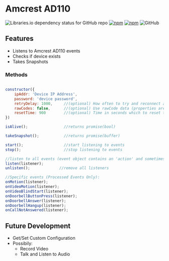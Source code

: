 # Amcrest AD110

![Libraries.io dependency status for GitHub repo](https://img.shields.io/librariesio/github/bmdevx/amcrest-ad110?style=flat-square)  [![npm](https://img.shields.io/npm/dt/amcrest-ad110?style=flat-square)](https://www.npmjs.com/package/amcrest-ad110) [![npm](https://img.shields.io/npm/v/amcrest-ad110?style=flat-square)](https://www.npmjs.com/package/amcrest-ad110) ![GitHub](https://img.shields.io/github/license/bmdevx/amcrest-ad110?style=flat-square)

## Features

* Listens to Amcrest AD110 events
* Checks if device exists
* Takes Snapshots

### Methods

``` js

constructor({
    ipAddr: 'Device IP Address',
    password: 'device password',
    retryDelay: 1000,     //(optional) How often to try and reconnect after loosing connection in millis
    rawCodes: false,      //(optional) Use rawCode data (properties are not uniform)
    resetTime: 900        //(optional) Time in seconds which to reset the connection. Setting to 0 does not reset.
})

isAlive();                //returns promise(bool)

takeSnapshot();           //returns promise(buffer)

start();                  //start listening to events
stop();                   //stop listening to events

//listen to all events (event object contains an 'action' and sometimes 'data' object or an 'index' value)
listen(listener);
unlisten();             //remove all listeners

//Specific events (Processed Events Only):
onMotion(listener);
onVideoMotion(listener);
onVideoBlindStart(listener);
onDoorbellButtonPress(listener);
onDoorbellAnswer(listener);
onDoorbellHangup(listener);
onCallNotAnswered(listener);

```

## Future Development

* Get/Set Custom Configuration
* Possibily:
  * Record Video
  * Talk and Listen to Audio
